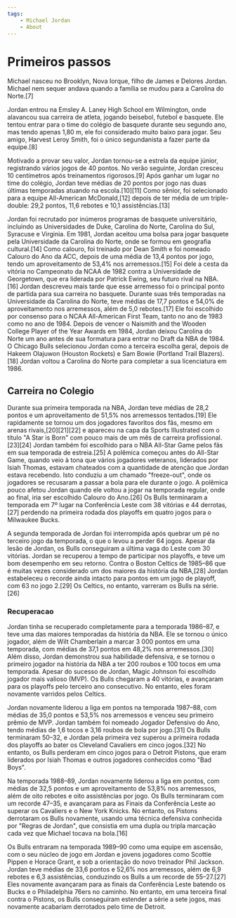 ```yaml
---
tags:
    - Michael Jordan
    - About
---
```


# Primeiros passos

Michael nasceu no Brooklyn, Nova Iorque, filho de James e Delores Jordan. Michael nem sequer andava quando a família se mudou para a Carolina do Norte.[7]

Jordan entrou na Emsley A. Laney High School em Wilmington, onde alavancou sua carreira de atleta, jogando beisebol, futebol e basquete. Ele tentou entrar para o time do colégio de basquete durante seu segundo ano, mas tendo apenas 1,80 m, ele foi considerado muito baixo para jogar. Seu amigo, Harvest Leroy Smith, foi o único segundanista a fazer parte da equipe.[8]

Motivado a provar seu valor, Jordan tornou-se a estrela da equipe júnior, registrando vários jogos de 40 pontos. No verão seguinte, Jordan cresceu 10 centímetros após treinamentos rigorosos.[9] Após ganhar um lugar no time do colégio, Jordan teve médias de 20 pontos por jogo nas duas últimas temporadas atuando na escola.[10][11] Como sênior, foi selecionado para a equipe All-American McDonald,[12] depois de ter média de um triple-double: 29,2 pontos, 11,6 rebotes e 10,1 assistências.[13]

Jordan foi recrutado por inúmeros programas de basquete universitário, incluindo as Universidades de Duke, Carolina do Norte, Carolina do Sul, Syracuse e Virginia. Em 1981, Jordan aceitou uma bolsa para jogar basquete pela Universidade da Carolina do Norte, onde se formou em geografia cultural.[14] Como calouro, foi treinado por Dean Smith e foi nomeado Calouro do Ano da ACC, depois de uma média de 13,4 pontos por jogo, tendo um aproveitamento de 53,4% nos arremessos.[15] Foi dele a cesta da vitória no Campeonato da NCAA de 1982 contra a Universidade de Georgetown, que era liderada por Patrick Ewing, seu futuro rival na NBA.[16] Jordan descreveu mais tarde que esse arremesso foi o principal ponto de partida para sua carreira no basquete. Durante suas três temporadas na Universidade da Carolina do Norte, teve médias de 17,7 pontos e 54,0% de aproveitamento nos arremessos, além de 5,0 rebotes.[17] Ele foi escolhido por consenso para o NCAA All-American First Team, tanto no ano de 1983 como no ano de 1984. Depois de vencer o Naismith and the Wooden College Player of the Year Awards em 1984, Jordan deixou Carolina do Norte um ano antes de sua formatura para entrar no Draft da NBA de 1984. O Chicago Bulls selecionou Jordan como a terceira escolha geral, depois de Hakeem Olajuwon (Houston Rockets) e Sam Bowie (Portland Trail Blazers).[18] Jordan voltou a Carolina do Norte para completar a sua licenciatura em 1986.

## Carreira no Colegio


Durante sua primeira temporada na NBA, Jordan teve médias de 28,2 pontos e um aproveitamento de 51,5% nos arremessos tentados.[19] Ele rapidamente se tornou um dos jogadores favoritos dos fãs, mesmo em arenas rivais,[20][21][22] e apareceu na capa da Sports Illustrated com o título "A Star is Born" com pouco mais de um mês de carreira profissional.[23][24] Jordan também foi escolhido para o NBA All-Star Game pelos fãs em sua temporada de estreia.[25] A polêmica começou antes do All-Star Game, quando veio à tona que vários jogadores veteranos, liderados por Isiah Thomas, estavam chateados com a quantidade de atenção que Jordan estava recebendo. Isto conduziu a um chamado "freeze-out", onde os jogadores se recusaram a passar a bola para ele durante o jogo. A polêmica pouco afetou Jordan quando ele voltou a jogar na temporada regular, onde ao final, iria ser escolhido Calouro do Ano.[26] Os Bulls terminaram a temporada em 7º lugar na Conferência Leste com 38 vitórias e 44 derrotas,[27] perdendo na primeira rodada dos playoffs em quatro jogos para o Milwaukee Bucks.

A segunda temporada de Jordan foi interrompida após quebrar um pé no terceiro jogo da temporada, o que o levou a perder 64 jogos. Apesar da lesão de Jordan, os Bulls conseguiram a última vaga do Leste com 30 vitórias. Jordan se recuperou a tempo de participar nos playoffs, e teve um bom desempenho em seu retorno. Contra o Boston Celtics de 1985–86 que é muitas vezes considerado um dos maiores da história da NBA,[28] Jordan estabeleceu o recorde ainda intacto para pontos em um jogo de playoff, com 63 no jogo 2.[29] Os Celtics, no entanto, varreram os Bulls na série.[26]

### Recuperacao
Jordan tinha se recuperado completamente para a temporada 1986–87, e teve uma das maiores temporadas da história da NBA. Ele se tornou o único jogador, além de Wilt Chamberlain a marcar 3 000 pontos em uma temporada, com médias de 37,1 pontos em 48,2% nos arremessos.[30] Além disso, Jordan demonstrou sua habilidade defensiva, e se tornou o primeiro jogador na história da NBA a ter 200 roubos e 100 tocos em uma temporada. Apesar do sucesso de Jordan, Magic Johnson foi escolhido jogador mais valioso (MVP). Os Bulls chegaram a 40 vitórias, e avançaram para os playoffs pelo terceiro ano consecutivo. No entanto, eles foram novamente varridos pelos Celtics.

Jordan novamente liderou a liga em pontos na temporada 1987–88, com médias de 35,0 pontos e 53,5% nos arremessos e venceu seu primeiro prêmio de MVP. Jordan também foi nomeado Jogador Defensivo do Ano, tendo médias de 1,6 tocos e 3,16 roubos de bola por jogo.[31] Os Bulls terminaram 50–32, e Jordan pela primeira vez superou a primeira rodada dos playoffs ao bater os Cleveland Cavaliers em cinco jogos.[32] No entanto, os Bulls perderam em cinco jogos para o Detroit Pistons, que eram liderados por Isiah Thomas e outros jogadores conhecidos como "Bad Boys".

Na temporada 1988–89, Jordan novamente liderou a liga em pontos, com médias de 32,5 pontos e um aproveitamento de 53,8% nos arremessos, além de oito rebotes e oito assistências por jogo. Os Bulls terminaram com um recorde 47–35, e avançaram para as Finais da Conferência Leste ao superar os Cavaliers e o New York Knicks. No entanto, os Pistons derrotaram os Bulls novamente, usando uma técnica defensiva conhecida por "Regras de Jordan", que consistia em uma dupla ou tripla marcação cada vez que Michael tocava na bola.[16]

Os Bulls entraram na temporada 1989–90 como uma equipe em ascensão, com o seu núcleo de jogo em Jordan e jovens jogadores como Scottie Pippen e Horace Grant, e sob a orientação do novo treinador Phil Jackson. Jordan teve médias de 33,6 pontos e 52,6% nos arremessos, além de 6,9 rebotes e 6,3 assistências, conduzindo os Bulls a um recorde de 55–27.[27] Eles novamente avançaram para as finais da Conferência Leste batendo os Bucks e o Philadelphia 76ers no caminho. No entanto, em uma terceira final contra o Pistons, os Bulls conseguiram estender a série a sete jogos, mas novamente acabariam derrotados pelo time de Detroit.